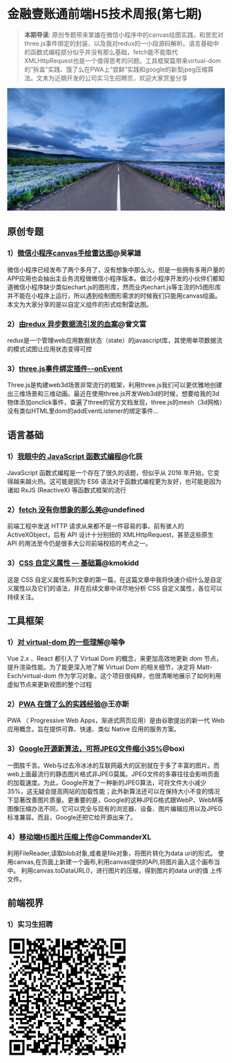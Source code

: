 # 金融壹账通前端H5技术周报(第七期)
> **本期导读**: 原创专题带来掌雄在微信小程序中的canvas绘图实践，和昱宏对three.js事件绑定的封装，以及我对redux的一小段源码解析。语言基础中的函数式编程部分似乎并没有那么基础，fetch能不能取代XMLHttpRequest也是一个值得思考的问题。工具框架篇带来virtual-dom的“拆盒”实践、饿了么在PWA上“尝鲜”实践和google的新型jpeg压缩算法。文末为近期开发的公司实习生招聘页，欢迎大家赏鉴分享

![](./images/seven/banner.jpeg)

## 原创专题
### 1）[微信小程序canvas手绘雷达图](http://www.jianshu.com/p/17eb83a04185)@吴掌雄
微信小程序已经发布了两个多月了，没有想象中那么火。但是一些拥有多用户量的APP应用也会抽出主业务流程做微信小程序版本。做过小程序开发的小伙伴们都知道微信小程序缺少类似echart.js的图形库，然而业内echart.js等主流的h5图形库并不能在小程序上运行，所以遇到绘制图形需求的时候我们只能用canvas绘画。本文为大家分享的是以自定义组件的形式绘制雷达图。
### 2）[由redux 异步数据流引发的血案](http://www.jianshu.com/p/a347c11417dc)@曾文富
redux是一个管理web应用数据状态（state）的javascript库，其使用单项数据流的模式试图让应用状态变得可控
### 3）[three.js事件绑定插件--onEvent](http://www.jianshu.com/p/61ba1906f9a7)
Three.js是构建web3d场景非常流行的框架，利用three.js我们可以更优雅地创建出三维场景和三维动画。最近在使用three.js开发Web3d的时候，想要给我的3d物体添加onclick事件，查遍了three的官方文档发现，three.js的mesh（3d网格）没有类似HTML里dom的addEventListener的绑定事件...

## 语言基础
### 1）[我眼中的 JavaScript 函数式编程](http://taobaofed.org/blog/2017/03/16/javascript-functional-programing/?hmsr=toutiao.io&utm_medium=toutiao.io&utm_source=toutiao.io)@化辰
JavaScript 函数式编程是一个存在了很久的话题，但似乎从 2016 年开始，它变得越来越火热。这可能是因为 ES6 语法对于函数式编程更为友好，也可能是因为诸如 RxJS (ReactiveX) 等函数式框架的流行
### 2）[fetch 没有你想象的那么美](https://undefinedblog.com/about/)@undefined
前端工程中发送 HTTP 请求从来都不是一件容易的事，前有骇人的 ActiveXObject，后有 API 设计十分别扭的 XMLHttpRequest，甚至这些原生 API 的用法至今仍是很多大公司前端校招的考点之一。
### 3）[CSS 自定义属性 — 基础篇](https://zhuanlan.zhihu.com/p/25714131)@kmokidd
这是 CSS 自定义属性系列文章的第一篇，在这篇文章中我将快速介绍什么是自定义属性以及它们的语法，并在后续文章中详尽地分析 CSS 自定义属性，各位可以持续关注。

## 工具框架
### 1）[对 virtual-dom 的一些理解](https://zhuanlan.zhihu.com/p/25630842)@喻争
Vue 2.x 、React 都引入了 Virtual Dom 的概念，来更加高效地更新 dom 节点，提升渲染性能。为了能更深入地了解 Virtual Dom 的相关细节，决定将 Matt-Esch/virtual-dom 作为学习对象。这个项目很纯粹，也很清晰地展示了如何利用虚拟节点来更新视图的整个过程
### 2）[PWA 在饿了么的实践经验](https://zhuanlan.zhihu.com/p/25800461)@王亦斯
PWA （ Progressive Web Apps，渐进式网页应用）是由谷歌提出的新一代 Web 应用概念，旨在提供可靠、快速、类似 Native 应用的服务方案。
### 3）[Google开源新算法，可将JPEG文件缩小35%](http://36kr.com/p/5067258.html?hmsr=toutiao.io&utm_medium=toutiao.io&utm_source=toutiao.io)@boxi
一图胜千言。Web与过去冷冰冰的互联网最大的区别就在于多了丰富的图片。而web上面最流行的静态图片格式非JPEG莫属。JPEG文件的多寡往往会影响页面的加载速度。为此，Google开发了一种新的JPEG算法，可将文件大小减少35%，这无疑会提高网站的加载性能；此外新算法还可以在保持大小不变的情况下显著改善图片质量。更重要的是，Google的这种JPEG格式跟WebP、WebM等图像压缩办法不同，它可以完全与现有的浏览器、设备、图片编辑应用以及JPEG标准兼容。而且，Google还把它给开源出来了。
### 4）[移动端H5图片压缩上传](https://github.com/CommanderXL/imgResize/blob/master/README.md?hmsr=toutiao.io&utm_medium=toutiao.io&utm_source=toutiao.io)@CommanderXL
利用FileReader,读取blob对象,或者是file对象，将图片转化为data uri的形式。
使用canvas,在页面上新建一个画布,利用canvas提供的API,将图片画入这个画布当中。
利用canvas.toDataURL()，进行图片的压缩，得到图片的data uri的值
上传文件。
## 前端视界
### 1）实习生招聘
![](./images/seven/qrcode.png)


